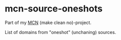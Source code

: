 # mcn-source-oneshots

Part of my [MCN](https://github.com/search?q=user%3AKagee+mcn+in%3Aname&type=Repositories) (make clean no)-project.

List of domains from "oneshot" (unchaning) sources.
